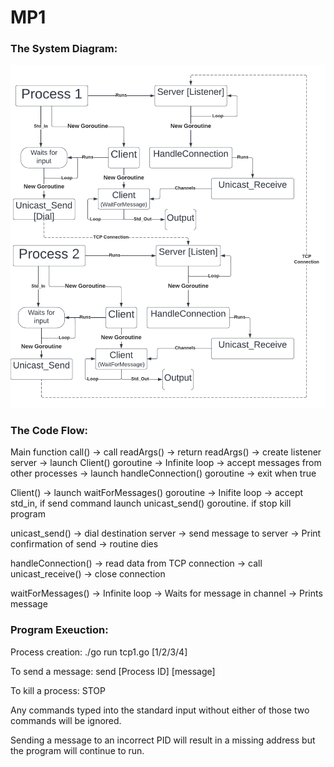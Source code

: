 # MP1

<h3> The System Diagram:</h3>

![Code Diagram](https://github.com/lovettmf/MP1/blob/2174778cff164f7152ab09f2e90a4267c80dfa9d/MP1%20System%20Diagram.png?raw=true)

<h3> The Code Flow: </h3>
Main function call() -> call readArgs() -> return readArgs() -> create listener server -> launch Client() goroutine -> Infinite loop -> accept messages from other processes -> launch handleConnection() goroutine -> exit when true


Client() -> launch waitForMessages() goroutine -> Inifite loop -> accept std_in, if send command launch unicast_send() goroutine. if stop kill program

unicast_send() -> dial destination server -> send message to server -> Print confirmation of send -> routine dies

handleConnection() -> read data from TCP connection -> call unicast_receive() -> close connection

waitForMessages() -> Infinite loop -> Waits for message in channel -> Prints message

<h3> Program Exeuction: </h3>
Process creation:
./go run tcp1.go [1/2/3/4]

To send a message:
send [Process ID] [message]

To kill a process:
STOP

Any commands typed into the standard input without either of those two commands will be ignored.

Sending a message to an incorrect PID will result in a missing address but the program will continue to run.
